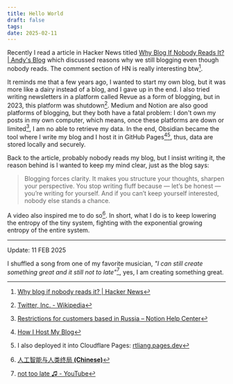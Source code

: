 ```yaml
---
title: Hello World
draft: false
tags: 
date: 2025-02-11
---
```

Recently I read a article in Hacker News titled [Why Blog If Nobody Reads It? | Andy's Blog](https://andysblog.uk/why-blog-if-nobody-reads-it/) which discussed reasons why we still blogging even though nobody reads. The comment section of HN is really interesting btw[^1].

It reminds me that a few years ago, I wanted to start my own blog, but it was more like a dairy instead of a blog, and I gave up in the end. I also tried writing newsletters in a platform called Revue as a form of blogging, but in 2023, this platform was shutdown[^2]. Medium and Notion are also good platforms of blogging, but they both have a fatal problem: I don't own my posts in my own computer, which means, once these platforms are down or limited[^3], I am no able to retrieve my data. In the end, Obsidian became the tool where I write my blog and I host it in GitHub Pages[^4][^5], thus, data are stored locally and securely.

Back to the article, probably nobody reads my blog, but I insist writing it, the reason behind is I wanted to keep my mind clear, just as the blog says:

>Blogging forces clarity. It makes you structure your thoughts, sharpen your perspective. You stop writing fluff because — let’s be honest — you’re writing for yourself. And if you can’t keep yourself interested, nobody else stands a chance.

A video also inspired me to do so[^6]. In short, what I do is to keep lowering the entropy of the tiny system, fighting with the exponential growing entropy of the entire system. 

***
Update: 11 FEB 2025

I shuffled a song from one of my favorite musician, *"I can still create something great and it still not to late"*[^7], yes, I am creating something great. 



[^1]: [Why blog if nobody reads it? | Hacker News](https://news.ycombinator.com/item?id=42992159)
[^2]: [Twitter, Inc. - Wikipedia](https://en.wikipedia.org/wiki/Twitter,_Inc.#:~:text=Revue%20was%20a%20service%20which,user%20data%20would%20be%20deleted.)
[^3]: [Restrictions for customers based in Russia – Notion Help Center](https://www.notion.com/help/restrictions-for-customers-based-in-russia)
[^4]: [How I Host My Blog](How%20I%20Host%20My%20Blog.md)
[^5]: I also deployed it into Cloudflare Pages: [rtliang.pages.dev](https://rtliang.pages.dev/)
[^6]: [人工智能与人类终局 **(Chinese)**](https://youtu.be/5ieOxxXcl8U?t=1604)
[^7]: [not too late ♫ - YouTube](https://www.youtube.com/watch?v=Rrghzk10t9o)


